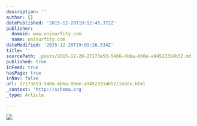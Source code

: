 ```yaml
---
description: ''
author: []
datePublished: '2015-12-28T19:12:45.372Z'
publisher:
  domain: www.unisurfity.com
  name: unisurfity.com
dateModified: '2015-12-28T19:09:26.534Z'
title: ''
sourcePath: _posts/2015-12-28-27173e53-5466-4b6a-866e-a94523314b52.md
published: true
inFeed: true
hasPage: true
inNav: false
url: 27173e53-5466-4b6a-866e-a94523314b52/index.html
_context: 'http://schema.org'
_type: Article

---
```

![](https://static.wixstatic.com/media/e533e9_3a8a6435ce634cbf8ebf802d03ef56b9.jpg/v1/fill/w_980,h_358,al_c,q_80,usm_0.66_1.00_0.01/e533e9_3a8a6435ce634cbf8ebf802d03ef56b9.jpg)
